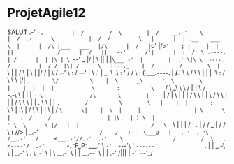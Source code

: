 # ProjetAgile12

SALUT
               .-'     `-.         | 
                    /        /  \        | 
                   /    __.-'    \       | 
                  /  .-'     \    .      | 
                 /  /         \   |      | 
                 | .__    ___  \  |      | 
                /\ |___   ___   |/\      | 
               /   |`o' |/`o'    ; |     | 
               |  ||              /      | 
              /   ||   --'      /'|      | 
              |  /  \ .----.    | /      | 
              | |\ | \ `--'   _ |/       | 
              \ || | |`\___.-'  |        | 
            .' \|\ \ .----.    /         | 
           / /  |\| /      \   |---._    | 
          /        /        \  |     `\  | 
          |       /          \ |       \ | 
          |/     /             |        \ 
          /   .-'             \          : 
         / --' |                         \ 
        .'     |     _.        \    .\    : 
       ' /    /       \        :   ( _____.----. 
      |  /__.'         \        \   /      \    \ 
      |   |   |        '\       :  /        \    \ 
      \    \|/|       . `        \/          \    | 
       \      _\      '  \        \          |    | 
       |  |  |            \       :          \    ` 
       \/ \  _\            \       \   /      |    | 
        \  `/           `-.-\       \ |       |    | 
         `-'\               /\       \        |    ` 
            |              / |        \       |     | 
            |             /   \        \      |     | 
            \            /     \        \     |     | 
             |          /       \        \    \     | 
             |         .         \        \    |    | 
             `.        /          \        \   |    | 
              |       :            `\       \  |    |\ 
              |      /               \       \ |    | \ 
              |     /                 `\      \|    |  \ 
              |     |                 | \      \    |   : 
             /     /                  | |`\     `.  | ) \ 
             |                        ' \  \      \ |/   | 
             |                       /   \  `\     \|    | 
             |                      /    |    \.    | /  /         _ 
             |                     /    / \    (    //> |      _.-' 
             `                    /    /   )    \___U   |   .-' 
           .-'\                  /__.-'   /     <___.-'//.-' 
        .-'    \                /        /  \   .<----'/ 
     .-'        `-. :F_P:  ___.'         \   `-'  `---'\ 
    '              `------'               `.        | \| 
                                         _.-\       \  | 
                                     _.-'    \       . \ 
                                  .-'         \      |  \ 
                             __.-'             \     |   | 
                       __.--'                   \    |  \| 
                    .-'                          \/|||  \| 
                  -'                              `--'\_/ 

